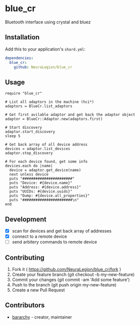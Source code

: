 # blue_cr

Bluetooth interface using crystal and bluez

## Installation

Add this to your application's `shard.yml`:

```yaml
dependencies:
  blue_cr:
    github: NeuraLegion/blue_cr
```

## Usage

```crystal
require "blue_cr"

# List all adaptors in the machine (hci*)
adaptors = BlueCr.list_adaptors

# Get first avilable adaptor and get back the adaptor object
adaptor = BlueCr::Adaptor.new(adaptors.first)

# Start discovery
adaptor.start_discovery
sleep 5

# Get back array of all device address
devices = adaptor.list_devices
adaptor.stop_discovery

# For each device found, get some info
devices.each do |name|
  device = adaptor.get_device(name)
  next unless device
  puts "#######################"
  puts "Device: #{device.name}"
  puts "Address: #{device.address}"
  puts "UUIDs: #{device.uuids}"
  puts "Dump: #{device.all_properties}"
  puts "#######################\n"
end
```


## Development

- [x] scan for devices and get back array of addresses  
- [x] connect to a remote device  
- [ ] send arbitery commands to remote device  

## Contributing

1. Fork it ( https://github.com/NeuraLegion/blue_cr/fork )
2. Create your feature branch (git checkout -b my-new-feature)
3. Commit your changes (git commit -am 'Add some feature')
4. Push to the branch (git push origin my-new-feature)
5. Create a new Pull Request

## Contributors

- [bararchy](https://github.com/bararchy) - creator, maintainer
